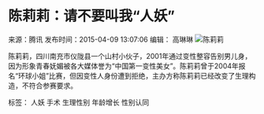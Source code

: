 # 陈莉莉：请不要叫我“人妖”

来源：腾讯
发布时间：2015-04-09 13:07:06
编辑： 高琳琳
![陈莉莉](../../img/attachement/jpg/site1/20150409/0023ae5d724f16904e8651.jpg)

陈莉莉，四川南充市仪陇县一个山村小伙子，2001年通过变性整容告别男儿身，因为形象青春妩媚被各大媒体誉为“中国第一变性美女”。陈莉莉曾于2004年报名“环球小姐”比赛，但因变性人身份遭到拒绝，主办方称陈莉莉已经改变了生理构造，不符合参赛要求。

标签： 人妖 手术 生理性别 年龄增长 性别认同
